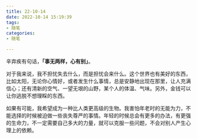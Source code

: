 ```yaml
---
title: 22-10-14
date: 2022-10-14 15:19:39
tags:
- 随笔
categories:
- 随笔

---
```


辛弃疾有句话，**「事无两样，心有别」**。

对于我来说，我不担忧失去什么，而是担忧会来什么。这个世界也有美好的东西，比如太阳，无论你心情好，或者发生什么事情，总是安静地出现在那里，让人充满信心；还有清新的空气、一望无垠的山野，某个人的体温、气味。另外，金钱可以让你逃脱不想理睬的东西。

如果有可能，我希望成为一种比人类更高级的生物。我害怕年老时的无能为力，不能选择的时候被迫做一些丧失尊严的事情。年轻的时候总会有更多的办法，有更强的生命力，不一定需要自己多大的力量，就可以克服一些问题，不会对别人产生心理上的依赖。

